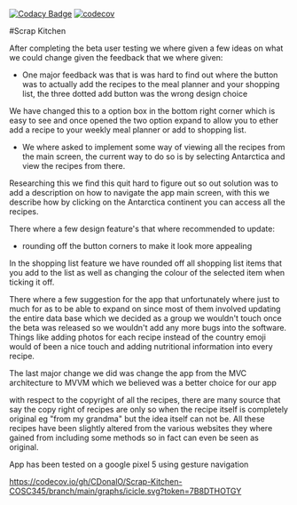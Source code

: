 [![Codacy Badge](https://app.codacy.com/project/badge/Grade/2bf3f99fc1aa4d33b472f3660a88b0c9)](https://www.codacy.com/gh/CDonalO/Scrap-Kitchen-COSC345/dashboard?utm_source=github.com&amp;utm_medium=referral&amp;utm_content=CDonalO/Scrap-Kitchen-COSC345&amp;utm_campaign=Badge_Grade) [![codecov](https://codecov.io/gh/CDonalO/Scrap-Kitchen-COSC345/branch/main/graph/badge.svg?token=7B8DTHOTGY)](https://codecov.io/gh/CDonalO/Scrap-Kitchen-COSC345)

#Scrap Kitchen

After completing the beta user testing we where given a few ideas on what we could change given the 
feedback that we where given:

- One major feedback was that is was hard to find out where the button was to actually add the 
  recipes to the meal planner and your shopping list, the three dotted add button was the wrong design choice

We have changed this to a option box in the bottom right corner which is easy to see and once opened the two option expand to 
allow you to ether add a recipe to your weekly meal planner or add to shopping list. 

- We where asked to implement some way of viewing all the recipes from the main screen, the current way to do
  so is by selecting Antarctica and view the recipes from there. 

Researching this we find this quit hard to figure out so out solution was to add a description on how to navigate the app
main screen, with this we describe how by clicking on the Antarctica continent you can access all the recipes. 

There where a few design feature's that where recommended to update: 
- rounding off the button corners to make it look more appealing 

In the shopping list feature we have rounded off all shopping list items that you add to the list as well as changing the colour 
of the selected item when ticking it off.

There where a few suggestion for the app that unfortunately where just to much for as to be able to expand on since most of
them involved updating the entire data base which we decided as a group we wouldn't touch once the beta was released so we
wouldn't add any more bugs into the software.
Things like adding photos for each recipe instead of the country emoji would of been a nice touch and adding nutritional 
information into every recipe.

The last major change we did was change the app from the MVC architecture to MVVM which we believed was a better choice for our app

with respect to the copyright of all the recipes, there are many source that say the copy right of recipes are only so when
the recipe itself is completely original eg "from my grandma" but the idea itself can not be. All these recipes have been 
slightly altered from the various websites they where gained from including some methods so in fact can even be seen as original.


App has been tested on a google pixel 5 using gesture navigation

https://codecov.io/gh/CDonalO/Scrap-Kitchen-COSC345/branch/main/graphs/icicle.svg?token=7B8DTHOTGY
